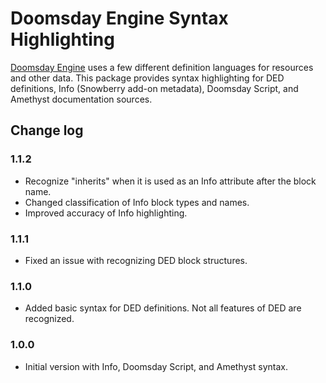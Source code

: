 # Doomsday Engine Syntax Highlighting

[Doomsday Engine](http://dengine.net/) uses a few different definition languages for resources and other data. This package provides syntax highlighting for DED definitions, Info (Snowberry add-on metadata), Doomsday Script, and Amethyst documentation sources.

## Change log

### 1.1.2

- Recognize "inherits" when it is used as an Info attribute after the block name.
- Changed classification of Info block types and names.
- Improved accuracy of Info highlighting.

### 1.1.1

- Fixed an issue with recognizing DED block structures.

### 1.1.0

- Added basic syntax for DED definitions. Not all features of DED are recognized.

### 1.0.0

- Initial version with Info, Doomsday Script, and Amethyst syntax.